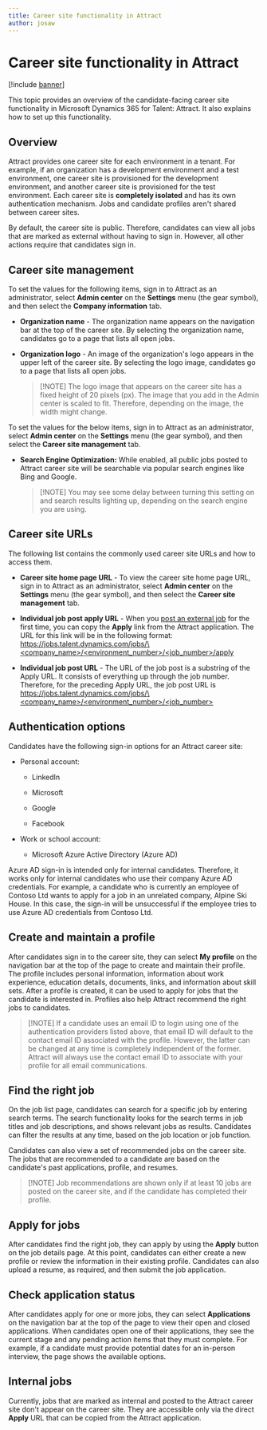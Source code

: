 ```yaml
---
title: Career site functionality in Attract
author: josaw
---
```


Career site functionality in Attract
====================================

[!include [banner](includes/banner.md)]

This topic provides an overview of the candidate-facing career site
functionality in Microsoft Dynamics 365 for Talent: Attract. It also explains
how to set up this functionality.

Overview
--------

Attract provides one career site for each environment in a tenant. For example,
if an organization has a development environment and a test environment, one
career site is provisioned for the development environment, and another career
site is provisioned for the test environment. Each career site is **completely
isolated** and has its own authentication mechanism. Jobs and candidate profiles
aren't shared between career sites.

By default, the career site is public. Therefore, candidates can view all jobs
that are marked as external without having to sign in. However, all other
actions require that candidates sign in.

Career site management
-----------------------

To set the values for the following items, sign in to Attract as an administrator,
select **Admin center** on the **Settings** menu (the gear symbol), and then
select the **Company information** tab.

-   **Organization name** - The organization name appears on the navigation bar
    at the top of the career site. By selecting the organization name,
    candidates go to a page that lists all open jobs.

-   **Organization logo** - An image of the organization's logo appears in the
    upper left of the career site. By selecting the logo image, candidates go to
    a page that lists all open jobs.

    >   [!NOTE] The logo image that appears on the career site has a fixed
    >   height of 20 pixels (px). The image that you add in the Admin center is
    >   scaled to fit. Therefore, depending on the image, the width might
    >   change.
 
To set the values for the below items, sign in to Attract as an administrator,
select **Admin center** on the **Settings** menu (the gear symbol), and then
select the **Career site management** tab.

-   **Search Engine Optimization:** While enabled, all public jobs posted to
    Attract career site will be searchable via popular search engines like Bing
    and Google.

    >   [!NOTE] You may see some delay between turning this setting on and search
    >   results lighting up, depending on the search engine you are using.
         
Career site URLs
----------------

The following list contains the commonly used career site URLs and how to access them.

-   **Career site home page URL** - To view the career site home page URL, sign
    in to Attract as an administrator, select **Admin center** on the **Settings** menu
    (the gear symbol), and then select the **Career site management** tab.

-   **Individual job post apply URL** - When you [post an external
    job](./Creating-jobs-Attract.md#postings) for the first time, you can copy
    the **Apply** link from the Attract application. The URL for this link will
    be in the following format: 
    [https://jobs.talent.dynamics.com/jobs/\<company_name\>/\<environment_number\>/\<job_number\>/apply](https://jobs.talent.dynamics.com/jobs/%3ccompany_name%3e/%3cenvironment_number%3e/%3cjob_number%3e/apply)

-   **Individual job post URL** - The URL of the job post is a substring of the
    Apply URL. It consists of everything up through the job number. Therefore,
    for the preceding Apply URL, the job post URL is
    [https://jobs.talent.dynamics.com/jobs/\<company_name\>/\<environment_number\>/\<job_number\>](https://jobs.talent.dynamics.com/jobs/%3ccompany_name%3e/%3cenvironment_number%3e/%3cjob_number%3e)

Authentication options
----------------------

Candidates have the following sign-in options for an Attract career site:

-   Personal account:

    -   LinkedIn

    -   Microsoft

    -   Google

    -   Facebook

-   Work or school account:

    -   Microsoft Azure Active Directory (Azure AD)

Azure AD sign-in is intended only for internal candidates. Therefore, it works
only for internal candidates who use their company Azure AD credentials. For
example, a candidate who is currently an employee of Contoso Ltd wants to apply
for a job in an unrelated company, Alpine Ski House. In this case, the sign-in
will be unsuccessful if the employee tries to use Azure AD
credentials from Contoso Ltd.

Create and maintain a profile
-----------------------------

After candidates sign in to the career site, they can select **My profile** on
the navigation bar at the top of the page to create and maintain their profile.
The profile includes personal information, information about work experience,
education details, documents, links, and information about skill sets. After a
profile is created, it can be used to apply for jobs that the candidate is
interested in. Profiles also help Attract recommend the right jobs to
candidates.

>   [!NOTE] If a candidate uses an email ID to login using one of the
>   authentication providers listed above, that email ID will default to the contact
>   email ID associated with the profile. However, the latter can be changed at
>   any time is completely independent of the former. Attract will always use
>   the contact email ID  to associate with your profile for all email
>   communications.

Find the right job
------------------

On the job list page, candidates can search for a specific job by entering
search terms. The search functionality looks for the search terms in job titles
and job descriptions, and shows relevant jobs as results. Candidates can filter
the results at any time, based on the job location or job function.

Candidates can also view a set of recommended jobs on the career site. The jobs
that are recommended to a candidate are based on the candidate's past
applications, profile, and resumes.

>   [!NOTE] Job recommendations are shown only if at least 10 jobs are posted on
>   the career site, and if the candidate has completed their profile.

Apply for jobs
--------------

After candidates find the right job, they can apply by using the **Apply**
button on the job details page. At this point, candidates can either create a
new profile or review the information in their existing profile.
Candidates can also upload a resume, as required, and then submit the job
application.

Check application status
------------------------

After candidates apply for one or more jobs, they can select **Applications** on
the navigation bar at the top of the page to view their open and closed
applications. When candidates open one of their applications, they see the
current stage and any pending action items that they must complete. For example,
if a candidate must provide potential dates for an in-person interview, the page
shows the available options.

Internal jobs
-------------

Currently, jobs that are marked as internal and posted to the Attract career
site don't appear on the career site. They are accessible only via the direct
**Apply** URL that can be copied from the Attract application.
